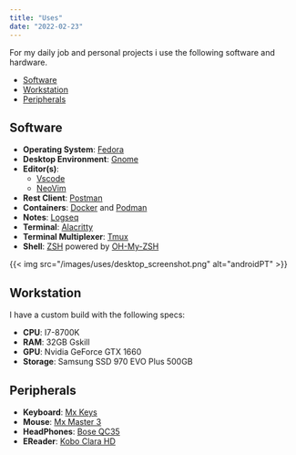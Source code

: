 ```yaml
---
title: "Uses"
date: "2022-02-23"
---
```


For my daily job and personal projects i use the following software and hardware.

* [Software](#software)
* [Workstation](#workstation)
* [Peripherals](#peripherals)
<!-- markdownlint-restore -->
## Software ##

* **Operating System**: [Fedora](https://getfedora.org/)
* **Desktop Environment**: [Gnome](https://www.gnome.org/)
* **Editor(s)**:
  * [Vscode](https://code.visualstudio.com/)
  * [NeoVim](https://neovim.io/)
* **Rest Client**: [Postman](https://www.postman.com/)
* **Containers**: [Docker](https://www.docker.com/) and [Podman](https://podman.io/)
* **Notes**: [Logseq](https://logseq.com/)
* **Terminal**: [Alacritty](https://alacritty.org/)
* **Terminal Multiplexer**: [Tmux](https://github.com/tmux/tmux)
* **Shell**: [ZSH](https://www.zsh.org/) powered by [OH-My-ZSH](https://ohmyz.sh/)

{{< img src="/images/uses/desktop_screenshot.png" alt="androidPT" >}}

## Workstation ##

I have a custom build with the following specs:

* **CPU**: I7-8700K
* **RAM**: 32GB Gskill
* **GPU**: Nvidia GeForce GTX 1660
* **Storage**: Samsung SSD 970 EVO Plus 500GB

## Peripherals ##

* **Keyboard**: [Mx Keys](https://www.logitech.com/pt-br/products/keyboards/mx-keys-wireless-keyboard.920-009297.html)
* **Mouse**: [Mx Master 3](https://www.logitech.com/pt-br/products/mice/mx-master-3.910-005647.html)
* **HeadPhones**: [Bose QC35](https://www.bose.com/en_us/products/headphones/over_ear_headphones/quietcomfort-35-wireless-ii.html#v=qc35_ii_silver)
* **EReader**: [Kobo Clara HD](https://pt.kobobooks.com/products/kobo-clara-hd)
